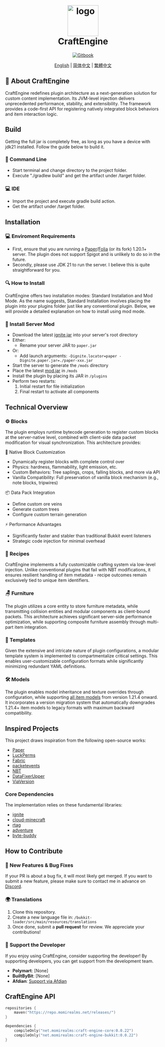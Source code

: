 <h1 align="center">
  <div style="text-align:center">
    <img src="https://github.com/user-attachments/assets/4e679094-303b-481d-859d-073efc61037c" alt="logo" style="width:100px; height:auto;">
  </div>
  CraftEngine
</h1>
<p align="center">
  <a href="https://mo-mi.gitbook.io/xiaomomi-plugins/plugin-wiki/craftengine" alt="GitBook">
  <img src="https://img.shields.io/badge/Docs-User Manual-D2691E" alt="Gitbook"/>
  </a>
</p>
<p align="center">
    <a target="_blank" href="/README.md">English</a> |
    <a target="_blank" href="/readme/README_zh-CN.md">简体中文</a> |
    <a target="_blank" href="/readme/README_zh-TW.md">繁體中文</a>
</p>

## 📌 About CraftEngine
CraftEngine redefines plugin architecture as a next-generation solution for custom content implementation. Its JVM-level injection delivers unprecedented performance, stability, and extensibility. The framework provides a code-first API for registering natively integrated block behaviors and item interaction logic.

## Build
Getting the full jar is completely free, as long as you have a device with jdk21 installed. Follow the guide below to build it.

### 🐚 Command Line
+ Start terminal and change directory to the project folder.
+ Execute "./gradlew build" and get the artifact under /target folder.

### 💻 IDE
+ Import the project and execute gradle build action.
+ Get the artifact under /target folder.

## Installation

### 💻 Enviroment Requirements
+ First, ensure that you are running a [Paper](https://papermc.io/)/[Folia](https://github.com/PaperMC/Folia) (or its fork) 1.20.1+ server. The plugin does not support Spigot and is unlikely to do so in the future.
+ Secondly, please use JDK 21 to run the server. I believe this is quite straightforward for you.

### 🔍 How to Install
CraftEngine offers two installation modes: Standard Installation and Mod Mode. As the name suggests, Standard Installation involves placing the plugin into your plugins folder just like any conventional plugin. Below, we will provide a detailed explanation on how to install using mod mode.

### 🔧 Install Server Mod
- Download the latest [ignite.jar](https://github.com/vectrix-space/ignite/releases) into your server's root directory
- Either:
    - Rename your server JAR to `paper.jar`
- Or:
    - Add launch arguments: `-Dignite.locator=paper -Dignite.paper.jar=./paper-xxx.jar`
- Start the server to generate the `/mods` directory
- Place the latest [mod.jar](https://github.com/Xiao-MoMi/craft-engine/releases) in `/mods`
- Install the plugin by placing its JAR in `/plugins`
- Perform two restarts:
    1. Initial restart for file initialization
    2. Final restart to activate all components

## Technical Overview

### ⚙️ Blocks
The plugin employs runtime bytecode generation to register custom blocks at the server-native level, combined with client-side data packet modification for visual synchronization. This architecture provides:

🧱 Native Block Customization
+ Dynamically register blocks with complete control over
+ Physics: hardness, flammability, light emission, etc.
+ Custom Behaviors: Tree saplings, crops, falling blocks, and more via API
+ Vanilla Compatibility: Full preservation of vanilla block mechanism (e.g., note blocks, tripwires)

📦 Data Pack Integration
+ Define custom ore veins
+ Generate custom trees
+ Configure custom terrain generation

⚡ Performance Advantages
+ Significantly faster and stabler than traditional Bukkit event listeners
+ Strategic code injection for minimal overhead

### 🥘 Recipes
CraftEngine implements a fully customizable crafting system via low-level injection. Unlike conventional plugins that fail with NBT modifications, it ensures resilient handling of item metadata - recipe outcomes remain exclusively tied to unique item identifiers.

### 🪑 Furniture
The plugin utilizes a core entity to store furniture metadata, while transmitting collision entities and modular components as client-bound packets. This architecture achieves significant server-side performance optimization, while supporting composite furniture assembly through multi-part item integration.

### 📝 Templates
Given the extensive and intricate nature of plugin configurations, a modular template system is implemented to compartmentalize critical settings. This enables user-customizable configuration formats while significantly minimizing redundant YAML definitions.

### 🛠️ Models
The plugin enables model inheritance and texture overrides through configuration, while supporting [all item models](https://misode.github.io/assets/item/) from version 1.21.4 onward. It incorporates a version migration system that automatically downgrades 1.21.4+ item models to legacy formats with maximum backward compatibility.

## Inspired Projects
This project draws inspiration from the following open-source works:
+ [Paper](https://github.com/PaperMC/Paper)
+ [LuckPerms](https://github.com/LuckPerms/LuckPerms)
+ [Fabric](https://github.com/FabricMC/fabric)
+ [packetevents](https://github.com/retrooper/packetevents)
+ [NBT](https://github.com/Querz/NBT)
+ [DataFixerUpper](https://github.com/Mojang/DataFixerUpper)
+ [ViaVersion](https://github.com/ViaVersion/ViaVersion)

### Core Dependencies
The implementation relies on these fundamental libraries:
+ [ignite](https://github.com/vectrix-space/ignite)
+ [cloud-minecraft](https://github.com/Incendo/cloud-minecraft)
+ [rtag](https://github.com/saicone/rtag)
+ [adventure](https://github.com/KyoriPowered/adventure)
+ [byte-buddy](https://github.com/raphw/byte-buddy)

## How to Contribute

### 🔌 New Features & Bug Fixes 
If your PR is about a bug fix, it will most likely get merged. If you want to submit a new feature, please make sure to contact me in advance on [Discord](https://discord.com/invite/WVKdaUPR3S).

### 🌍 Translations
1. Clone this repository.
2. Create a new language file in: `/bukkit-loader/src/main/resources/translations`
3. Once done, submit a **pull request** for review. We appreciate your contributions!

### 💖 Support the Developer
If you enjoy using CraftEngine, consider supporting the developer! By supporting developers, you can get support from the development team.

- **Polymart**: [None]
- **BuiltByBit**: [None]
- **Afdian**: [Support via Afdian](https://afdian.com/@xiaomomi/)

## CraftEngine API

```kotlin
repositories {
    maven("https://repo.momirealms.net/releases/")
}
```
```kotlin
dependencies {
    compileOnly("net.momirealms:craft-engine-core:0.0.22")
    compileOnly("net.momirealms:craft-engine-bukkit:0.0.22")
}
```
